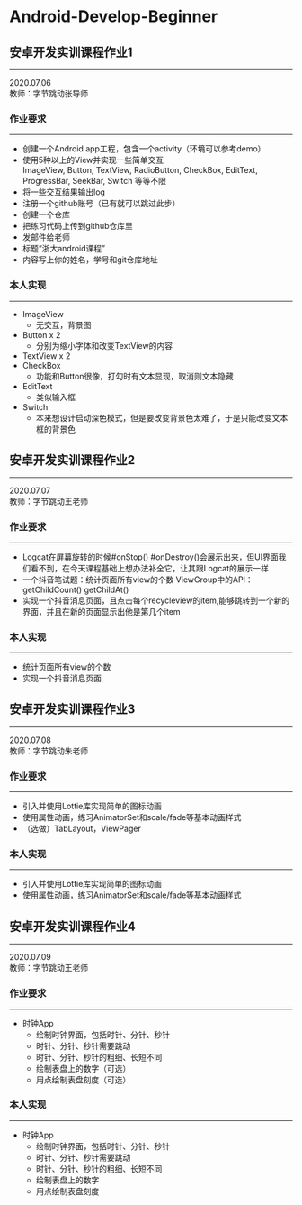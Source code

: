 # Android-Develop-Beginner
## 安卓开发实训课程作业1
----
2020.07.06  
教师：字节跳动张导师

### 作业要求
----
* 创建一个Android app工程，包含一个activity（环境可以参考demo）
* 使用5种以上的View并实现一些简单交互  
    ImageView, Button, TextView, RadioButton, CheckBox, EditText, ProgressBar, SeekBar, Switch 等等不限
* 将一些交互结果输出log
* 注册一个github账号（已有就可以跳过此步）
* 创建一个仓库
* 把练习代码上传到github仓库里
* 发邮件给老师
* 标题“浙大android课程”
* 内容写上你的姓名，学号和git仓库地址  

### 本人实现
----
* ImageView  
    - 无交互，背景图
* Button x 2  
    - 分别为缩小字体和改变TextView的内容
* TextView x 2
* CheckBox  
    - 功能和Button很像，打勾时有文本显现，取消则文本隐藏
* EditText  
    - 类似输入框
* Switch  
    - 本来想设计启动深色模式，但是要改变背景色太难了，于是只能改变文本框的背景色

## 安卓开发实训课程作业2
----
2020.07.07  
教师：字节跳动王老师

### 作业要求
----
* Logcat在屏幕旋转的时候#onStop() #onDestroy()会展示出来，但UI界面我们看不到，在今天课程基础上想办法补全它，让其跟Logcat的展示一样
* ⼀个抖⾳笔试题：统计⻚⾯所有view的个数 ViewGroup中的API：getChildCount() getChildAt()
* 实现⼀个抖⾳消息⻚⾯，且点击每个recycleview的item,能够跳转到⼀个新的界⾯，并且在新的⻚⾯显示出他是第⼏个item

### 本人实现
----
* 统计⻚⾯所有view的个数
* 实现⼀个抖⾳消息⻚⾯

## 安卓开发实训课程作业3
----
2020.07.08  
教师：字节跳动朱老师

### 作业要求
----
* 引入并使用Lottie库实现简单的图标动画
* 使用属性动画，练习AnimatorSet和scale/fade等基本动画样式
* （选做）TabLayout，ViewPager

### 本人实现
----
* 引入并使用Lottie库实现简单的图标动画
* 使用属性动画，练习AnimatorSet和scale/fade等基本动画样式

## 安卓开发实训课程作业4
----
2020.07.09  
教师：字节跳动王老师

### 作业要求
----
* 时钟App
    - 绘制时钟界面，包括时针、分针、秒针
    - 时针、分针、秒针需要跳动
    - 时针、分针、秒针的粗细、长短不同
    - 绘制表盘上的数字（可选）
    - 用点绘制表盘刻度（可选）
    
### 本人实现
----
* 时钟App
    - 绘制时钟界面，包括时针、分针、秒针
    - 时针、分针、秒针需要跳动
    - 时针、分针、秒针的粗细、长短不同
    - 绘制表盘上的数字
    - 用点绘制表盘刻度
